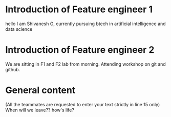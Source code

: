 # Introduction of Feature engineer 1
hello I am Shivanesh G, 
currently pursuing btech in artificial intelligence and data science




# Introduction of Feature engineer 2 

We are sitting in F1 and F2 lab from morning.
Attending workshop on git and github. 


# General content
(All the teammates are requested to enter your text strictly in line 15 only)
When will we leave??
how's life?




